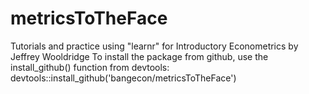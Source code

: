 # metricsToTheFace
Tutorials and practice using "learnr" for Introductory Econometrics by Jeffrey Wooldridge
To install the package from github, use the install_github() function from devtools:
devtools::install_github('bangecon/metricsToTheFace')
